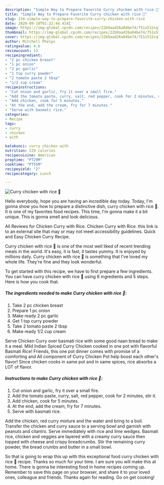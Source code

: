 ```yaml
---
description: "Simple Way to Prepare Favorite Curry chicken with rice 🍛"
title: "Simple Way to Prepare Favorite Curry chicken with rice 🍛"
slug: 134-simple-way-to-prepare-favorite-curry-chicken-with-rice
date: 2020-09-10T01:32:44.414Z
image: https://img-global.cpcdn.com/recipes/22b9aad26a04be74/751x532cq70/curry-chicken-with-rice-🍛-recipe-main-photo.jpg
thumbnail: https://img-global.cpcdn.com/recipes/22b9aad26a04be74/751x532cq70/curry-chicken-with-rice-🍛-recipe-main-photo.jpg
cover: https://img-global.cpcdn.com/recipes/22b9aad26a04be74/751x532cq70/curry-chicken-with-rice-🍛-recipe-main-photo.jpg
author: Mitchell Phelps
ratingvalue: 4.6
reviewcount: 13
recipeingredient:
- "2 pc chicken breast"
- "1 pc onion"
- "2 pc garlic"
- "1 tsp curry powder"
- "2 tomato paste 2 tbsp"
- "1/2 cup cream"
recipeinstructions:
- "Cut onion and garlic, fry it over a small fire."
- "Add the tomato paste, curry, salt, red pepper, cook for 2 minutes, stir it."
- "Add chicken, cook for 5 minutes."
- "At the end, add the cream, fry for 7 minutes."
- "Serve with basmati rice."
categories:
- Recipe
tags:
- curry
- chicken
- with

katakunci: curry chicken with 
nutrition: 229 calories
recipecuisine: American
preptime: "PT29M"
cooktime: "PT55M"
recipeyield: "2"
recipecategory: Lunch

---
```



![Curry chicken with rice 🍛](https://img-global.cpcdn.com/recipes/22b9aad26a04be74/751x532cq70/curry-chicken-with-rice-🍛-recipe-main-photo.jpg)

Hello everybody, hope you are having an incredible day today. Today, I'm gonna show you how to prepare a distinctive dish, curry chicken with rice 🍛. It is one of my favorites food recipes. This time, I'm gonna make it a bit unique. This is gonna smell and look delicious.

All Reviews for Chicken Curry with Rice. Chicken Curry with Rice. this link is to an external site that may or may not meet accessibility guidelines. Quick and Easy Chicken Curry Recipe.

Curry chicken with rice 🍛 is one of the most well liked of recent trending meals in the world. It's easy, it is fast, it tastes yummy. It is enjoyed by millions daily. Curry chicken with rice 🍛 is something that I've loved my whole life. They're fine and they look wonderful.


To get started with this recipe, we have to first prepare a few ingredients. You can have curry chicken with rice 🍛 using 6 ingredients and 5 steps. Here is how you cook that.

<!--inarticleads1-->

##### The ingredients needed to make Curry chicken with rice 🍛:

1. Take 2 pc chicken breast
1. Prepare 1 pc onion
1. Make ready 2 pc garlic
1. Get 1 tsp curry powder
1. Take 2 tomato paste 2 tbsp
1. Make ready 1/2 cup cream


Serve Chicken Curry over basmati rice with some good naan bread to make it a meal. Mild Indian Spiced Curry Chicken cooked in one pot with flavorful Basmati Rice! Friends, this one pot dinner comes with promise of a comforting and All component of Curry Chicken Pot help boost each other&#39;s flavor! Since chicken cooks in same pot and in same spices, rice absorbs a LOT of flavor. 

<!--inarticleads2-->

##### Instructions to make Curry chicken with rice 🍛:

1. Cut onion and garlic, fry it over a small fire.
1. Add the tomato paste, curry, salt, red pepper, cook for 2 minutes, stir it.
1. Add chicken, cook for 5 minutes.
1. At the end, add the cream, fry for 7 minutes.
1. Serve with basmati rice.


Add the chicken, red curry mixture and the water and bring to a boil. Transfer the chicken and curry sauce to a serving bowl and garnish with peanuts and cilantro. Serve immediately with rice and lime wedges. Basmati rice, chicken and veggies are layered with a creamy curry sauce then topped with cheese and crispy breadcrumbs. Stir the remaining curry powder, the bread crumbs and butter in a small bowl. 

So that is going to wrap this up with this exceptional food curry chicken with rice 🍛 recipe. Thanks so much for your time. I am sure you will make this at home. There is gonna be interesting food in home recipes coming up. Remember to save this page on your browser, and share it to your loved ones, colleague and friends. Thanks again for reading. Go on get cooking!
